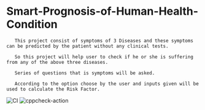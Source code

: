 # Smart-Prognosis-of-Human-Health-Condition
       This project consist of symptoms of 3 Diseases and these symptoms can be predicted by the patient without any clinical tests.
       
       So this project will help user to check if he or she is suffering from any of the above three diseases.
       
       Series of questions that is symptoms will be asked. 
       
       According to the option choose by the user and inputs given will be used to calculate the Risk Factor. 
       
![CI](https://github.com/stepin104510/Smart-Prognosis-of-Human-Health-Condition/workflows/CI/badge.svg)
![cppcheck-action](https://github.com/stepin104510/Smart-Prognosis-of-Human-Health-Condition/workflows/cppcheck-action/badge.svg)

